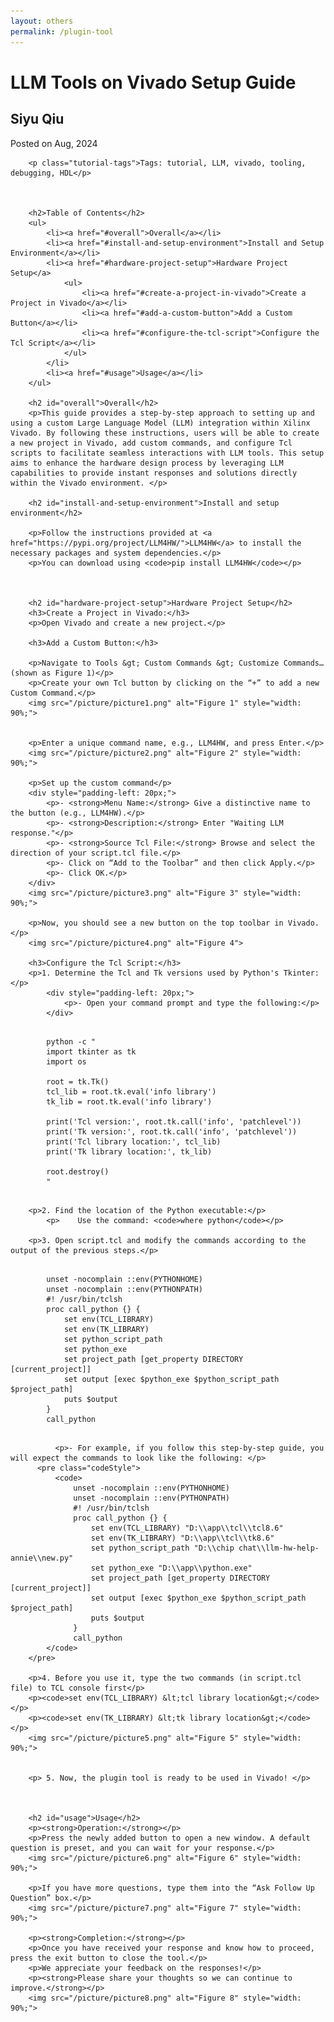 ```yaml
---
layout: others
permalink: /plugin-tool
---
```


<html lang="en">
<head>
    <meta charset="UTF-8">
    <meta name="viewport" content="width=device-width, initial-scale=1.0">
    <link rel="stylesheet" href="styles.css">
</head>
<body>
    <div class="container">
        <h1 class="tutorial-title">LLM Tools on Vivado Setup Guide </h1>
        <h2 class="tutorial-subtitle">Siyu Qiu </h2>
        <p class="tutorial-date">Posted on Aug, 2024</p>
      
        <p class="tutorial-tags">Tags: tutorial, LLM, vivado, tooling, debugging, HDL</p>


                
        <h2>Table of Contents</h2>
        <ul>
            <li><a href="#overall">Overall</a></li>
            <li><a href="#install-and-setup-environment">Install and Setup Environment</a></li>
            <li><a href="#hardware-project-setup">Hardware Project Setup</a>
                <ul>
                    <li><a href="#create-a-project-in-vivado">Create a Project in Vivado</a></li>
                    <li><a href="#add-a-custom-button">Add a Custom Button</a></li>
                    <li><a href="#configure-the-tcl-script">Configure the Tcl Script</a></li>
                </ul>
            </li>
            <li><a href="#usage">Usage</a></li>
        </ul>
        
        <h2 id="overall">Overall</h2>
        <p>This guide provides a step-by-step approach to setting up and using a custom Large Language Model (LLM) integration within Xilinx Vivado. By following these instructions, users will be able to create a new project in Vivado, add custom commands, and configure Tcl scripts to facilitate seamless interactions with LLM tools. This setup aims to enhance the hardware design process by leveraging LLM capabilities to provide instant responses and solutions directly within the Vivado environment. </p>
        
        <h2 id="install-and-setup-environment">Install and setup environment</h2>
        
        <p>Follow the instructions provided at <a href="https://pypi.org/project/LLM4HW/">LLM4HW</a> to install the necessary packages and system dependencies.</p>
        <p>You can download using <code>pip install LLM4HW</code></p>
        
        
        
        <h2 id="hardware-project-setup">Hardware Project Setup</h2>
        <h3>Create a Project in Vivado:</h3>
        <p>Open Vivado and create a new project.</p>
        
        <h3>Add a Custom Button:</h3>
        
        <p>Navigate to Tools &gt; Custom Commands &gt; Customize Commands… (shown as Figure 1)</p>
        <p>Create your own Tcl button by clicking on the “+” to add a new Custom Command.</p>
        <img src="/picture/picture1.png" alt="Figure 1" style="width: 90%;">
        
        
        <p>Enter a unique command name, e.g., LLM4HW, and press Enter.</p>
        <img src="/picture/picture2.png" alt="Figure 2" style="width: 90%;">
        
        <p>Set up the custom command</p>
        <div style="padding-left: 20px;">
            <p>- <strong>Menu Name:</strong> Give a distinctive name to the button (e.g., LLM4HW).</p>
            <p>- <strong>Description:</strong> Enter "Waiting LLM response."</p>
            <p>- <strong>Source Tcl File:</strong> Browse and select the direction of your script.tcl file.</p>
            <p>- Click on “Add to the Toolbar” and then click Apply.</p>
            <p>- Click OK.</p>
        </div>
        <img src="/picture/picture3.png" alt="Figure 3" style="width: 90%;">
        
        <p>Now, you should see a new button on the top toolbar in Vivado.</p>
        <img src="/picture/picture4.png" alt="Figure 4">
        
        <h3>Configure the Tcl Script:</h3>
        <p>1. Determine the Tcl and Tk versions used by Python's Tkinter:</p>
            <div style="padding-left: 20px;">
                <p>- Open your command prompt and type the following:</p>
            </div>
<pre class="codeStyle">
    <code>
        python -c "
        import tkinter as tk
        import os
        
        root = tk.Tk()
        tcl_lib = root.tk.eval('info library')
        tk_lib = root.tk.eval('info library')
        
        print('Tcl version:', root.tk.call('info', 'patchlevel'))
        print('Tk version:', root.tk.call('info', 'patchlevel'))
        print('Tcl library location:', tcl_lib)
        print('Tk library location:', tk_lib)
        
        root.destroy()
        "
    </code>
</pre>
        
        
        <p>2. Find the location of the Python executable:</p>
            <p>    Use the command: <code>where python</code></p>
        
        <p>3. Open script.tcl and modify the commands according to the output of the previous steps.</p>
        
<pre class="codeStyle">
    <code>
        unset -nocomplain ::env(PYTHONHOME)
        unset -nocomplain ::env(PYTHONPATH)
        #! /usr/bin/tclsh
        proc call_python {} {
            set env(TCL_LIBRARY) <tcl library location>
            set env(TK_LIBRARY) <tk library loaction>
            set python_script_path <the location path you download for client.py>
            set python_exe <location of the python.exe on your system>
            set project_path [get_property DIRECTORY [current_project]]
            set output [exec $python_exe $python_script_path $project_path]
            puts $output
        }
        call_python
    </code>
</pre>
        
              <p>- For example, if you follow this step-by-step guide, you will expect the commands to look like the following: </p>
          <pre class="codeStyle">
              <code>
                  unset -nocomplain ::env(PYTHONHOME)
                  unset -nocomplain ::env(PYTHONPATH)
                  #! /usr/bin/tclsh
                  proc call_python {} {
                      set env(TCL_LIBRARY) "D:\\app\\tcl\\tcl8.6"
                      set env(TK_LIBRARY) "D:\\app\\tcl\\tk8.6"
                      set python_script_path "D:\\chip chat\\llm-hw-help-annie\\new.py"
                      set python_exe "D:\\app\\python.exe"
                      set project_path [get_property DIRECTORY [current_project]]
                      set output [exec $python_exe $python_script_path $project_path]
                      puts $output
                  }
                  call_python
            </code>
        </pre>
        
        <p>4. Before you use it, type the two commands (in script.tcl file) to TCL console first</p>
        <p><code>set env(TCL_LIBRARY) &lt;tcl library location&gt;</code></p>
        <p><code>set env(TK_LIBRARY) &lt;tk library location&gt;</code></p>
        <img src="/picture/picture5.png" alt="Figure 5" style="width: 90%;">
        
        
        <p> 5. Now, the plugin tool is ready to be used in Vivado! </p>
        
        
        
        <h2 id="usage">Usage</h2>
        <p><strong>Operation:</strong></p>
        <p>Press the newly added button to open a new window. A default question is preset, and you can wait for your response.</p>
        <img src="/picture/picture6.png" alt="Figure 6" style="width: 90%;">
        
        <p>If you have more questions, type them into the “Ask Follow Up Question” box.</p>
        <img src="/picture/picture7.png" alt="Figure 7" style="width: 90%;">
        
        <p><strong>Completion:</strong></p>
        <p>Once you have received your response and know how to proceed, press the exit button to close the tool.</p>
        <p>We appreciate your feedback on the responses!</p>
        <p><strong>Please share your thoughts so we can continue to improve.</strong></p>
        <img src="/picture/picture8.png" alt="Figure 8" style="width: 90%;">

